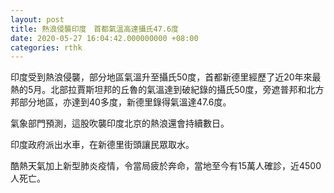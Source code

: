 ```yaml
---
layout: post
title: 熱浪侵襲印度　首都氣溫高達攝氏47.6度
date: 2020-05-27 16:04:42.000000000 +08:00
categories: rthk
---
```


印度受到熱浪侵襲，部分地區氣溫升至攝氏50度，首都新德里經歷了近20年來最熱的5月。北部拉賈斯坦邦的丘魯的氣溫達到破紀錄的攝氏50度，旁遮普邦和北方邦部分地區，亦達到40多度，新德里錄得氣溫達47.6度。

氣象部門預測，這股吹襲印度北京的熱浪還會持續數日。

印度政府派出水車，在新德里街頭讓民眾取水。

酷熱天氣加上新型肺炎疫情，令當局疲於奔命，當地至今有15萬人確診，近4500人死亡。
